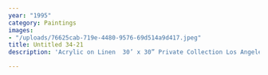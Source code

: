 ```yaml
---
year: "1995"
category: Paintings
images:
- "/uploads/76625cab-719e-4480-9576-69d514a9d417.jpeg"
title: Untitled 34-21
description: 'Acrylic on Linen  30’ x 30” Private Collection Los Angeles '

---
```

